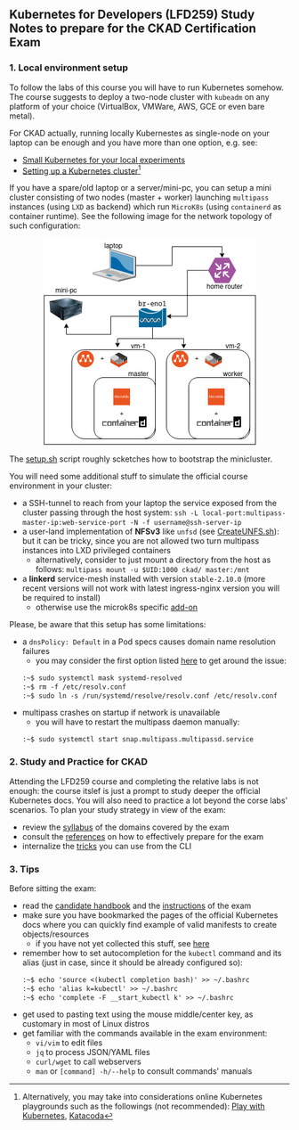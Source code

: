 ## Kubernetes for Developers (LFD259) Study Notes to prepare for the CKAD Certification Exam

### 1. Local environment setup

To follow the labs of this course you will have to run Kubernetes somehow. The course suggests to deploy a two-node cluster with `kubeadm` on any platform of your choice (VirtualBox, VMWare, AWS, GCE or even bare metal).

For CKAD actually, running locally Kubernestes as single-node on your laptop can be enough and you have more than one option, e.g. see:
- [Small Kubernetes for your local experiments](https://blog.flant.com/small-local-kubernetes-comparison/)
- [Setting up a Kubernetes cluster](https://www.armosec.io/blog/setting-up-kubernetes-cluster/)[^1]

If you have a spare/old laptop or a server/mini-pc, you can setup a mini cluster consisting of two nodes (master + worker) launching `multipass` instances (using `LXD` as backend) which run `MicroK8s` (using `containerd` as container runtime). See the following image for the network topology of such configuration:

<p align="center">
    <img src="mini-cluster-netword-diagram.jpg"/>
</p>

The [setup.sh](setup.sh) script roughly scketches how to bootstrap the minicluster.

You will need some additional stuff to simulate the official course environment in your cluster:
- a SSH-tunnel to reach from your laptop the service exposed from the cluster passing through the host system: `ssh -L local-port:multipass-master-ip:web-service-port -N -f username@ssh-server-ip`
- a user-land implementation of **NFSv3** like `unfsd` (see [CreateUNFS.sh](CreateUNFS.sh)): but it can be tricky, since you are not allowed two turn multipass instances into LXD privileged containers
  - alternatively, consider to just mount a directory from the host as follows: `multipass mount -u $UID:1000 ckad/ master:/mnt`
- a **linkerd** service-mesh installed with version `stable-2.10.0` (more recent versions will not work with latest ingress-nginx version you will be required to install)
  - otherwise use the microk8s specific [add-on](https://microk8s.io/docs/addon-linkerd)

Please, be aware that this setup has some limitations:
- a `dnsPolicy: Default` in a Pod specs causes domain name resolution failures
  - you may consider the first option listed [here](https://gist.github.com/superseb/f6894ddbf23af8e804ed3fe44dd48457#file-defaultdns-md) to get around the issue:
  ```
  :~$ sudo systemctl mask systemd-resolved
  :~$ rm -f /etc/resolv.conf
  :~$ sudo ln -s /run/systemd/resolve/resolv.conf /etc/resolv.conf
  ```
- multipass crashes on startup if network is unavailable
  - you will have to restart the multipass daemon manually:
  ```
  :~$ sudo systemctl start snap.multipass.multipassd.service
  ```

### 2. Study and Practice for CKAD

Attending the LFD259 course and completing the relative labs is not enough: the course itslef is just a prompt to study deeper the official Kubernetes docs. You will also need to practice a lot beyond the corse labs' scenarios.
To plan your study strategy in view of the exam:
- review the [syllabus](syllabus.md) of the domains covered by the exam
- consult the [references](references.md) on how to effectively prepare for the exam
- internalize the [tricks](tricks.md) you can use from the CLI

### 3. Tips

Before sitting the exam:
- read the [candidate handbook](https://docs.linuxfoundation.org/tc-docs/certification/lf-candidate-handbook) and the [instructions](https://docs.linuxfoundation.org/tc-docs/certification/tips-cka-and-ckad) of the exam
- make sure you have bookmarked the pages of the official Kubernetes docs where you can quickly find example of valid manifests to create objects/resources
  - if you have not yet collected this stuff, see [here](https://github.com/reetasingh/CKAD-Bookmarks)
- remember how to set autocompletion for the `kubectl` command and its alias (just in case, since it should be already configured so):
  ```
  :~$ echo 'source <(kubectl completion bash)' >> ~/.bashrc
  :~$ echo 'alias k=kubectl' >> ~/.bashrc
  :~$ echo 'complete -F __start_kubectl k' >> ~/.bashrc
  ```
- get used to pasting text using the mouse middle/center key, as customary in most of Linux distros
- get familiar with the commands available in the exam environment:
  - `vi/vim` to edit files
  - `jq` to process JSON/YAML files
  - `curl/wget` to call webservers
  - `man` or `[command] -h/--help` to consult commands' manuals

[^1]: Alternatively, you may take into considerations online Kubernetes playgrounds such as the followings (not recommended): [Play with Kubernetes](https://labs.play-with-k8s.com/), [Katacoda](https://www.katacoda.com/courses/kubernetes/playground)
